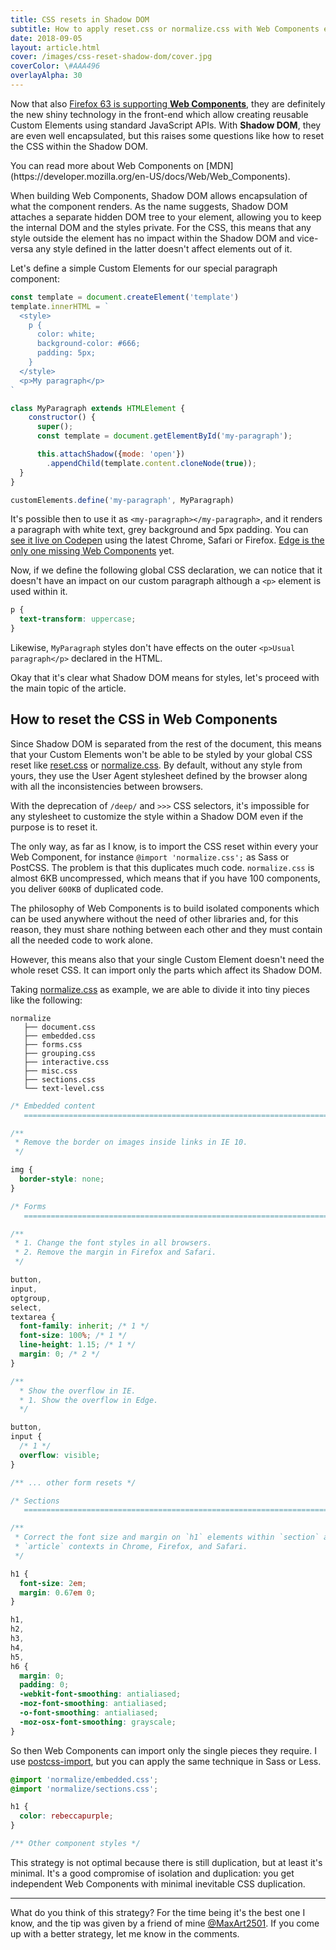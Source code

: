 ```yaml
---
title: CSS resets in Shadow DOM
subtitle: How to apply reset.css or normalize.css with Web Components encapsulated in Shadow DOM 
date: 2018-09-05
layout: article.html
cover: /images/css-reset-shadow-dom/cover.jpg
coverColor: \#AAA496
overlayAlpha: 30
---
```


Now that also [Firefox 63 is supporting **Web Components**](https://blog.nightly.mozilla.org/2018/09/06/developer-tools-support-for-web-components-in-firefox-63/), they are definitely the new shiny technology in the front-end which allow creating reusable Custom Elements using standard JavaScript APIs. With **Shadow DOM**, they are even well encapsulated, but this raises some questions like how to reset the CSS within the Shadow DOM.

<aside class="notice">
You can read more about Web Components on [MDN](https://developer.mozilla.org/en-US/docs/Web/Web_Components).
</aside>

When building Web Components, Shadow DOM allows encapsulation of what the component renders. As the name suggests, Shadow DOM attaches a separate hidden DOM tree to your element, allowing you to keep the internal DOM and the styles private. For the CSS, this means that any style outside the element has no impact within the Shadow DOM and vice-versa any style defined in the latter doesn't affect elements out of it.

Let's define a simple Custom Elements for our special paragraph component:

```js
const template = document.createElement('template')
template.innerHTML = `
  <style>
    p {
      color: white;
      background-color: #666;
      padding: 5px;
    }
  </style>
  <p>My paragraph</p>
`

class MyParagraph extends HTMLElement {
    constructor() {
      super();
      const template = document.getElementById('my-paragraph');

      this.attachShadow({mode: 'open'})
        .appendChild(template.content.cloneNode(true));
  }
}

customElements.define('my-paragraph', MyParagraph)
``` 

It's possible then to use it as `<my-paragraph></my-paragraph>`, and it renders a paragraph with white text, grey background and 5px padding. You can [see it live on Codepen](https://codepen.io/jiayihu/pen/RYxVrr?editors=1010) using the latest Chrome, Safari or Firefox. [Edge is the only one missing Web Components](https://caniuse.com/#feat=custom-elementsv1) yet.

Now, if we define the following global CSS declaration, we can notice that it doesn't have an impact on our custom paragraph although a `<p>` element is used within it.

```css
p {
  text-transform: uppercase;
}
```

Likewise, `MyParagraph` styles don't have effects on the outer `<p>Usual paragraph</p>` declared in the HTML.

Okay that it's clear what Shadow DOM means for styles, let's proceed with the main topic of the article.

## How to reset the CSS in Web Components

Since Shadow DOM is separated from the rest of the document, this means that your Custom Elements won't be able to be styled by your global CSS reset like [reset.css](https://meyerweb.com/eric/tools/css/reset/) or [normalize.css](https://necolas.github.io/normalize.css/). By default, without any style from yours, they use the User Agent stylesheet defined by the browser along with all the inconsistencies between browsers.

With the deprecation of `/deep/` and `>>>` CSS selectors, it's impossible for any stylesheet to customize the style within a Shadow DOM even if the purpose is to reset it.

The only way, as far as I know, is to import the CSS reset within every your Web Component, for instance `@import 'normalize.css';` as Sass or PostCSS. The problem is that this duplicates much code. `normalize.css` is almost 6KB uncompressed, which means that if you have 100 components, you  deliver `600KB` of duplicated code.

The philosophy of Web Components is to build isolated components which can be used anywhere without the need of other libraries and, for this reason, they must share nothing between each other and they must contain all the needed code to work alone.

However, this means also that your single Custom Element doesn't need the whole reset CSS. It can import only the parts which affect its Shadow DOM.

Taking [normalize.css](https://necolas.github.io/normalize.css/) as example, we are able to divide it into tiny pieces like the following:

``` 
normalize
   ├── document.css
   ├── embedded.css
   ├── forms.css
   ├── grouping.css
   ├── interactive.css
   ├── misc.css
   ├── sections.css
   └── text-level.css
``` 

```css
/* Embedded content
   ========================================================================== */

/**
 * Remove the border on images inside links in IE 10.
 */

img {
  border-style: none;
}
```

```css
/* Forms
   ========================================================================== */

/**
 * 1. Change the font styles in all browsers.
 * 2. Remove the margin in Firefox and Safari.
 */

button,
input,
optgroup,
select,
textarea {
  font-family: inherit; /* 1 */
  font-size: 100%; /* 1 */
  line-height: 1.15; /* 1 */
  margin: 0; /* 2 */
}

/**
  * Show the overflow in IE.
  * 1. Show the overflow in Edge.
  */

button,
input {
  /* 1 */
  overflow: visible;
}

/** ... other form resets */
```

```css
/* Sections
   ========================================================================== */

/**
 * Correct the font size and margin on `h1` elements within `section` and
 * `article` contexts in Chrome, Firefox, and Safari.
 */

h1 {
  font-size: 2em;
  margin: 0.67em 0;
}

h1,
h2,
h3,
h4,
h5,
h6 {
  margin: 0;
  padding: 0;
  -webkit-font-smoothing: antialiased;
  -moz-font-smoothing: antialiased;
  -o-font-smoothing: antialiased;
  -moz-osx-font-smoothing: grayscale;
}

```

So then Web Components can import only the single pieces they require. I use [postcss-import](https://github.com/postcss/postcss-import), but you can apply the same technique in Sass or Less.

```css
@import 'normalize/embedded.css';
@import 'normalize/sections.css';

h1 {
  color: rebeccapurple;
}

/** Other component styles */

``` 

This strategy is not optimal because there is still duplication, but at least it's minimal. It's a good compromise of isolation and duplication: you get independent Web Components with minimal inevitable CSS duplication.

---

What do you think of this strategy? For the time being it's the best one I know, and the tip was given by a friend of mine [@MaxArt2501](https://github.com/MaxArt2501). If you come up with a better strategy, let me know in the comments.
